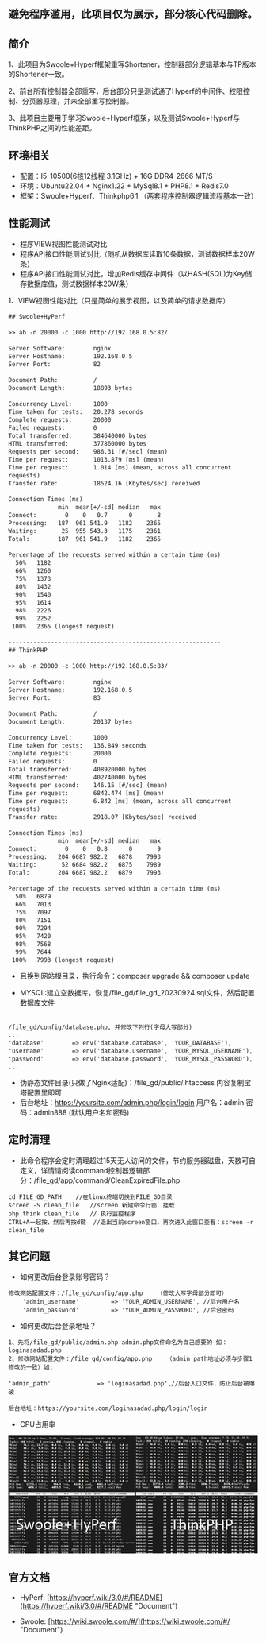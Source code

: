 ## 避免程序滥用，此项目仅为展示，部分核心代码删除。



## 简介

1、此项目为Swoole+Hyperf框架重写Shortener，控制器部分逻辑基本与TP版本的Shortener一致。

2、前台所有控制器全部重写，后台部分只是测试通了Hyperf的中间件、权限控制、分页器原理，并未全部重写控制器。

3、此项目主要用于学习Swoole+Hyperf框架，以及测试Swoole+Hyperf与ThinkPHP之间的性能差距。  
  

## 环境相关

* 配置：I5-10500(6核12线程 3.1GHz) + 16G DDR4-2666 MT/S
* 环境：Ubuntu22.04 + Nginx1.22 + MySql8.1 + PHP8.1 + Redis7.0
* 框架：Swoole+Hyperf、Thinkphp6.1 （两套程序控制器逻辑流程基本一致）


## 性能测试

* 程序VIEW视图性能测试对比
* 程序API接口性能测试对比（随机从数据库读取10条数据，测试数据样本20W条）
* 程序API接口性能测试对比，增加Redis缓存中间件（以HASH(SQL)为Key储存数据库值，测试数据样本20W条）


1、VIEW视图性能对比（只是简单的展示视图，以及简单的请求数据库）
~~~
## Swoole+HyPerf

>> ab -n 20000 -c 1000 http://192.168.0.5:82/

Server Software:        nginx
Server Hostname:        192.168.0.5
Server Port:            82

Document Path:          /
Document Length:        18893 bytes

Concurrency Level:      1000
Time taken for tests:   20.278 seconds
Complete requests:      20000
Failed requests:        0
Total transferred:      384640000 bytes
HTML transferred:       377860000 bytes
Requests per second:    986.31 [#/sec] (mean)
Time per request:       1013.879 [ms] (mean)
Time per request:       1.014 [ms] (mean, across all concurrent requests)
Transfer rate:          18524.16 [Kbytes/sec] received

Connection Times (ms)
              min  mean[+/-sd] median   max
Connect:        0    0   0.7      0       8
Processing:   187  961 541.9   1182    2365
Waiting:       25  955 543.3   1175    2361
Total:        187  961 541.9   1182    2365

Percentage of the requests served within a certain time (ms)
  50%   1182
  66%   1260
  75%   1373
  80%   1432
  90%   1540
  95%   1614
  98%   2226
  99%   2252
 100%   2365 (longest request)

------------------------------------------------------------
## ThinkPHP

>> ab -n 20000 -c 1000 http://192.168.0.5:83/

Server Software:        nginx
Server Hostname:        192.168.0.5
Server Port:            83

Document Path:          /
Document Length:        20137 bytes

Concurrency Level:      1000
Time taken for tests:   136.849 seconds
Complete requests:      20000
Failed requests:        0
Total transferred:      408920000 bytes
HTML transferred:       402740000 bytes
Requests per second:    146.15 [#/sec] (mean)
Time per request:       6842.474 [ms] (mean)
Time per request:       6.842 [ms] (mean, across all concurrent requests)
Transfer rate:          2918.07 [Kbytes/sec] received

Connection Times (ms)
              min  mean[+/-sd] median   max
Connect:        0    0   0.8      0       9
Processing:   204 6687 982.2   6878    7993
Waiting:       52 6684 982.2   6875    7989
Total:        204 6687 982.2   6879    7993

Percentage of the requests served within a certain time (ms)
  50%   6879
  66%   7013
  75%   7097
  80%   7151
  90%   7294
  95%   7420
  98%   7568
  99%   7644
 100%   7993 (longest request)

~~~

* 且换到网站根目录，执行命令：composer upgrade && composer update






* MYSQL:建立空数据库，恢复/file_gd/file_gd_20230924.sql文件，然后配置数据库文件
~~~

/file_gd/config/database.php, 并修改下列行(字母大写部分)
...
'database'        => env('database.database', 'YOUR_DATABASE'),
'username'        => env('database.username', 'YOUR_MYSQL_USERNAME'),
'password'        => env('database.password', 'YOUR_MYSQL_PASSWORD'),
...
~~~

* 伪静态文件目录(只做了Nginx适配)：/file_gd/public/.htaccess  内容复制宝塔配置里即可
* 后台地址：https://yoursite.com/admin.php/login/login  用户名：admin  密码：admin888 (默认用户名和密码)

## 定时清理

* 此命令程序会定时清理超过15天无人访问的文件，节约服务器磁盘，天数可自定义，详情请阅读command控制器逻辑部分：/file_gd/app/command/CleanExpiredFile.php

~~~
cd FILE_GD_PATH    //在linux终端切换到FILE_GD目录
screen -S clean_file   //screen 新建命令行窗口挂载
php think clean_file   // 执行监控程序
CTRL+A一起按，然后再按d键  //退出当前screen窗口，再次进入此窗口查看：screen -r clean_file
~~~


## 其它问题

* 如何更改后台登录账号密码？
~~~
修改网站配置文件：/file_gd/config/app.php    （修改大写字母部分即可）
    'admin_username'         => 'YOUR_ADMIN_USERNAME', //后台用户名
    'admin_password'         => 'YOUR_ADMIN_PASSWORD', //后台密码
~~~


* 如何更改后台登录地址？
~~~
1、先将/file_gd/public/admin.php admin.php文件命名为自己想要的 如：loginasadad.php
2、修改网站配置文件：/file_gd/config/app.php    （admin_path地址必须与步骤1修改的一致）如:

'admin_path'             => 'loginasadad.php',//后台入口文件，防止后台被爆破

后台地址：https://yoursite.com/loginasadad.php/login/login
~~~
  




* CPU占用率

![](/public/image/cpu.png)  

  




## 官方文档

* HyPerf: [https://hyperf.wiki/3.0/#/README](https://hyperf.wiki/3.0/#/README "Document")

* Swoole: [https://wiki.swoole.com/#/](https://wiki.swoole.com/#/ "Document")